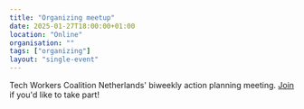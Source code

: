 ```yaml
---
title: "Organizing meetup"
date: 2025-01-27T18:00:00+01:00
location: "Online"
organisation: ""
tags: ["organizing"]
layout: "single-event"
---
```


Tech Workers Coalition Netherlands' biweekly action planning meeting. [Join](join) if you'd like to take part!
